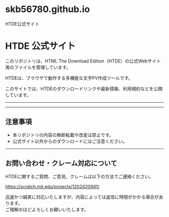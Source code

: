 # skb56780.github.io
HTDE公式サイト
# HTDE 公式サイト

このリポジトリは、HTML The Download Edition（HTDE）の公式Webサイト用のファイルを管理しています。

HTDEは、ブラウザで動作する多機能な文字PV作成ツールです。

このサイトでは、HTDEのダウンロードリンクや最新情報、利用規約などを公開しています。

---

---

## 注意事項

- 本リポジトリの内容の無断転載や改変は禁止です。  
- 公式サイト以外からのダウンロードにはご注意ください。
---

## お問い合わせ・クレーム対応について

HTDEに関するご質問、ご意見、クレームは以下の方法でご連絡ください。

https://scratch.mit.edu/projects/1202420941/

迅速かつ誠実に対応いたしますが、内容によっては返信に時間がかかる場合があります。  
ご理解のほどよろしくお願いいたします。
